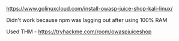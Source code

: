 https://www.golinuxcloud.com/install-owasp-juice-shop-kali-linux/

Didn't  work because npm was lagging out after using 100% RAM

Used THM - https://tryhackme.com/room/owaspjuiceshop


